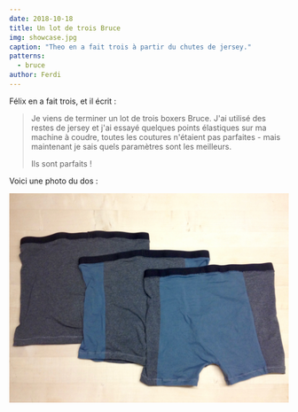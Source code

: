 ```yaml
---
date: 2018-10-18
title: Un lot de trois Bruce
img: showcase.jpg
caption: "Theo en a fait trois à partir du chutes de jersey."
patterns:
  - bruce
author: Ferdi
---
```


Félix en a fait trois, et il écrit :

> Je viens de terminer un lot de trois boxers Bruce. J'ai utilisé des restes de jersey et j'ai essayé quelques points élastiques sur ma machine à coudre, toutes les coutures n'étaient pas parfaites - mais maintenant je sais quels paramètres sont les meilleurs. 
> 
> Ils sont parfaits !

Voici une photo du dos :

![Photo du dos](back.jpg)
